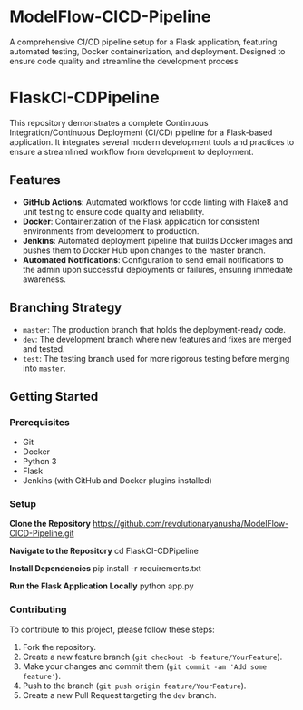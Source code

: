 # ModelFlow-CICD-Pipeline
A comprehensive CI/CD pipeline setup for a Flask application, featuring automated testing, Docker containerization, and deployment. Designed to ensure code quality and streamline the development process



# FlaskCI-CDPipeline

This repository demonstrates a complete Continuous Integration/Continuous Deployment (CI/CD) pipeline for a Flask-based application. It integrates several modern development tools and practices to ensure a streamlined workflow from development to deployment.

## Features

- **GitHub Actions**: Automated workflows for code linting with Flake8 and unit testing to ensure code quality and reliability.
- **Docker**: Containerization of the Flask application for consistent environments from development to production.
- **Jenkins**: Automated deployment pipeline that builds Docker images and pushes them to Docker Hub upon changes to the master branch.
- **Automated Notifications**: Configuration to send email notifications to the admin upon successful deployments or failures, ensuring immediate awareness.

## Branching Strategy

- `master`: The production branch that holds the deployment-ready code.
- `dev`: The development branch where new features and fixes are merged and tested.
- `test`: The testing branch used for more rigorous testing before merging into `master`.

## Getting Started

### Prerequisites

- Git
- Docker
- Python 3
- Flask
- Jenkins (with GitHub and Docker plugins installed)

### Setup

 **Clone the Repository**
 https://github.com/revolutionaryanusha/ModelFlow-CICD-Pipeline.git
 

 **Navigate to the Repository**
cd FlaskCI-CDPipeline


**Install Dependencies**
pip install -r requirements.txt

 **Run the Flask Application Locally**
python app.py


### Contributing

To contribute to this project, please follow these steps:

1. Fork the repository.
2. Create a new feature branch (`git checkout -b feature/YourFeature`).
3. Make your changes and commit them (`git commit -am 'Add some feature'`).
4. Push to the branch (`git push origin feature/YourFeature`).
5. Create a new Pull Request targeting the `dev` branch.

